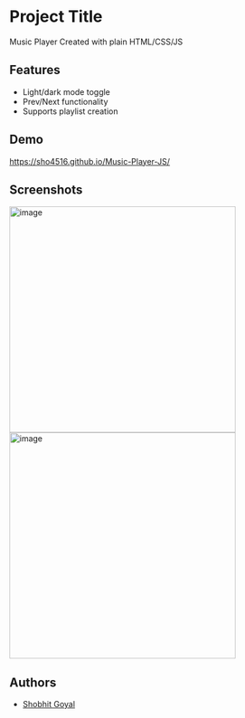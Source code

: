 
# Project Title

Music Player Created with plain HTML/CSS/JS




## Features

- Light/dark mode toggle
- Prev/Next functionality
- Supports playlist creation


## Demo

https://sho4516.github.io/Music-Player-JS/

## Screenshots

<img src="https://github.com/sho4516/Music-Player-JS/assets/56107905/8610fe60-ce7d-467a-8665-4b7b850e2494" alt="image" width="400">
<img src="https://github.com/sho4516/Music-Player-JS/assets/56107905/0bc1c90c-516b-43ee-ab71-9247546791b7" alt="image" width="400">

## Authors

- [Shobhit Goyal](https://github.com/sho4516)



